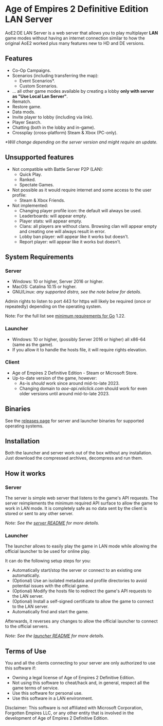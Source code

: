 # Age of Empires 2 Definitive Edition LAN Server

AoE2:DE LAN Server is a web server that allows you to play multiplayer **LAN** game modes without having an internet connection similar to how the original AoE2 worked plus many features new to HD and DE versions.

## Features

- Co-Op Campaigns.
- Scenarios (including transferring the map):
  - Event Scenarios*.
  - Custom Scenarios.
- ... all other game modes available by creating a lobby **only with server as "Use Local Lan Server"**.
- Rematch.
- Restore game.
- Data mods.
- Invite player to lobby (including via link).
- Player Search.
- Chatting (both in the lobby and in-game).
- Crossplay (cross-platform) Steam & Xbox (PC-only).

*\*Will change depending on the server version and might require an update.*

## Unsupported features

- Not compatible with Battle Server P2P (LAN):
  - Quick Play.
  - Ranked.
  - Spectate Games.
- Not possible as it would require internet and some access to the user profile:
  - Steam & Xbox Friends.
- Not implemented:
  - Changing player profile icon: the default will always be used.
  - Leaderboards: will appear empty.
  - Player stats: will appear empty.
  - Clans: all players are without clans. Browsing clan will appear empty and creating one will always result in error.
  - Lobby ban player: will appear like it works but doesn't.
  - Report player: will appear like it works but doesn't.

## System Requirements

### Server
- Windows: 10 or higher, Server 2016 or higher.
- MacOS: Catalina 10.15 or higher.
- GNU/Linux: *any supported distro, see the note below for details*.

Admin rights to listen to port 443 for https will likely be required (once or repeatedly) depending on the operating system.

Note: For the full list see [minimum requirements for Go](https://go.dev/wiki/MinimumRequirements) 1.22.

### Launcher
- Windows: 10 or higher, (possibly Server 2016 or higher) all x86-64 (same as the game).
- If you allow it to handle the hosts file, it will require rights elevation.

### Client
- Age of Empires 2 Definitive Edition - Steam or Microsoft Store.
- Up-to-date version of the game, however: 
  - As-is *should* work since around mid-to-late 2023.
  - Changing domain to *aoe-api.reliclick.com* should work for even older versions until around mid-to-late 2023.

## Binaries

See the [releases page](https://github.com/luskaner/aoe2DELanServer/releases) for server and launcher binaries for supported operating systems.

## Installation
Both the launcher and server work out of the box without any installation. Just download the compressed archives, decompress and run them.

## How it works

### Server
The server is simple web server that listens to the game's API requests. The server reimplements
the minimum required API surface to allow the game to work in LAN mode. It is completely safe as no data sent by the client
is stored or sent to any other server.

*Note: See the [server README](server/README.md) for more details.*

### Launcher

The launcher allows to easily play the game in LAN mode while allowing the official launcher to be used for online play. 

It can do the following setup steps for you:
- Automatically start/stop the server or connect to an existing one automatically.
- (Optional) Use an isolated metadata and profile directories to avoid potential issues with the official game.
- (Optional) Modify the hosts file to redirect the game's API requests to the LAN server.
- (Optional) Install a self-signed certificate to allow the game to connect to the LAN server. 
- Automatically find and start the game.

Afterwards, it reverses any changes to allow the official launcher to connect to the official servers.

*Note: See the [launcher README](launcher/README.md) for more details.*

## Terms of Use

You and all the clients connecting to your server are only authorized to use this software if:

* Owning a legal license of Age of Empires 2 Definitive Edition.
* Not using this software to cheat/hack and, in general, respect all the game terms of service.
* Use this software for personal use.
* Use this software in a LAN environment.

Disclaimer: This software is not affiliated with Microsoft Corporation, Forgotten Empires LLC, or any other entity that is involved in the development of Age of Empires 2 Definitive Edition.